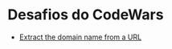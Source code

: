 # Desafios do CodeWars

- [Extract the domain name from a URL](/js/codewars/extract_domain_from_url/README.md)
